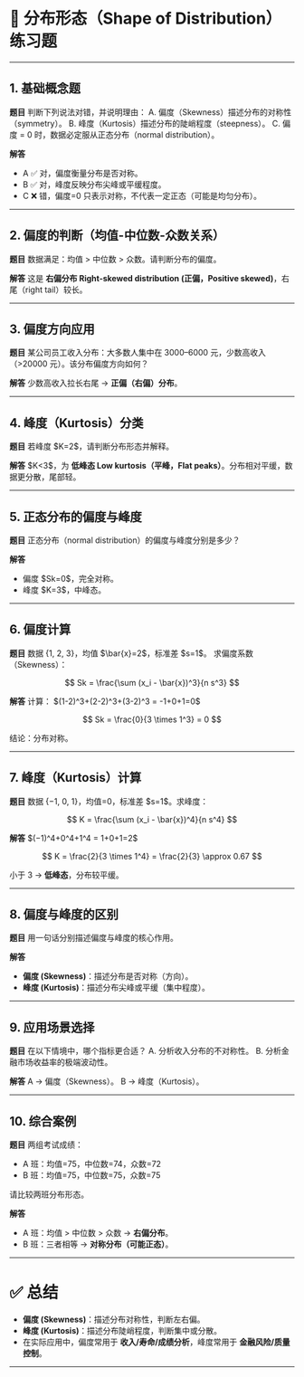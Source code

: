 
# 📘 分布形态（Shape of Distribution）练习题

---

## 1. 基础概念题

**题目**
判断下列说法对错，并说明理由：
A. 偏度（Skewness）描述分布的对称性（symmetry）。
B. 峰度（Kurtosis）描述分布的陡峭程度（steepness）。
C. 偏度 = 0 时，数据必定服从正态分布（normal distribution）。

**解答**

* A ✅ 对，偏度衡量分布是否对称。
* B ✅ 对，峰度反映分布尖峰或平缓程度。
* C ❌ 错，偏度=0 只表示对称，不代表一定正态（可能是均匀分布）。

---

## 2. 偏度的判断（均值-中位数-众数关系）

**题目**
数据满足：均值 > 中位数 > 众数。请判断分布的偏度。

**解答**
这是 **右偏分布 Right-skewed distribution (正偏，Positive skewed)**，右尾（right tail）较长。

---

## 3. 偏度方向应用

**题目**
某公司员工收入分布：大多数人集中在 3000–6000 元，少数高收入（>20000 元）。该分布偏度方向如何？

**解答**
少数高收入拉长右尾 → **正偏（右偏）分布**。

---

## 4. 峰度（Kurtosis）分类

**题目**
若峰度 \$K=2\$，请判断分布形态并解释。

**解答**
\$K<3\$，为 **低峰态 Low kurtosis（平峰，Flat peaks）**。分布相对平缓，数据更分散，尾部轻。

---

## 5. 正态分布的偏度与峰度

**题目**
正态分布（normal distribution）的偏度与峰度分别是多少？

**解答**

* 偏度 \$Sk=0\$，完全对称。
* 峰度 \$K=3\$，中峰态。

---

## 6. 偏度计算

**题目**
数据 {1, 2, 3}，均值 \$\bar{x}=2\$，标准差 \$s=1\$。
求偏度系数（Skewness）：

$$
Sk = \frac{\sum (x_i - \bar{x})^3}{n s^3}
$$

**解答**
计算：
\$(1-2)^3+(2-2)^3+(3-2)^3 = -1+0+1=0\$

$$
Sk = \frac{0}{3 \times 1^3} = 0
$$

结论：分布对称。

---

## 7. 峰度（Kurtosis）计算

**题目**
数据 {−1, 0, 1}，均值=0，标准差 \$s=1\$。求峰度：

$$
K = \frac{\sum (x_i - \bar{x})^4}{n s^4}
$$

**解答**
\$(−1)^4+0^4+1^4 = 1+0+1=2\$

$$
K = \frac{2}{3 \times 1^4} = \frac{2}{3} \approx 0.67
$$

小于 3 → **低峰态**，分布较平缓。

---

## 8. 偏度与峰度的区别

**题目**
用一句话分别描述偏度与峰度的核心作用。

**解答**

* **偏度 (Skewness)**：描述分布是否对称（方向）。
* **峰度 (Kurtosis)**：描述分布尖峰或平缓（集中程度）。

---

## 9. 应用场景选择

**题目**
在以下情境中，哪个指标更合适？
A. 分析收入分布的不对称性。
B. 分析金融市场收益率的极端波动性。

**解答**
A → 偏度（Skewness）。
B → 峰度（Kurtosis）。

---

## 10. 综合案例

**题目**
两组考试成绩：

* A 班：均值=75，中位数=74，众数=72
* B 班：均值=75，中位数=75，众数=75

请比较两班分布形态。

**解答**

* A 班：均值 > 中位数 > 众数 → **右偏分布**。
* B 班：三者相等 → **对称分布（可能正态）**。

---

# ✅ 总结

* **偏度 (Skewness)**：描述分布对称性，判断左右偏。
* **峰度 (Kurtosis)**：描述分布陡峭程度，判断集中或分散。
* 在实际应用中，偏度常用于 **收入/寿命/成绩分析**，峰度常用于 **金融风险/质量控制**。

---



